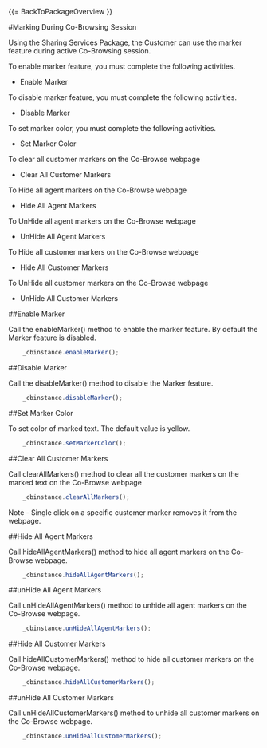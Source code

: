 {{= BackToPackageOverview }}

#Marking During Co-Browsing Session

Using the Sharing Services Package, the Customer can use the marker feature during active Co-Browsing session. 

To enable marker feature, you must complete the following activities.

* Enable Marker

To disable marker feature, you must complete the following activities.

* Disable Marker

To set marker color, you must complete the following activities.

* Set Marker Color

To clear all customer markers on the Co-Browse webpage

* Clear All Customer Markers

To Hide all agent markers on the Co-Browse webpage

* Hide All Agent Markers

To UnHide all agent markers on the Co-Browse webpage

* UnHide All Agent Markers

To Hide all customer markers on the Co-Browse webpage

* Hide All Customer Markers

To UnHide all customer markers on the Co-Browse webpage

* UnHide All Customer Markers
 

##Enable Marker

Call the enableMarker() method to enable the marker feature. By default the Marker feature is disabled.

```javascript
	_cbinstance.enableMarker();
```


##Disable Marker

Call the disableMarker() method to disable the Marker feature.

```javascript
	_cbinstance.disableMarker();
```

##Set Marker Color

To set color of marked text. The default value is yellow.

```javascript
	_cbinstance.setMarkerColor();
```

##Clear All Customer Markers

Call clearAllMarkers() method to clear all the customer markers on the  marked text on the Co-Browse webpage

```javascript
	_cbinstance.clearAllMarkers();
```
Note - Single click on a specific customer marker removes it from the webpage.

##Hide All Agent Markers

Call hideAllAgentMarkers() method to hide all agent markers on the Co-Browse webpage.

```javascript	 
    _cbinstance.hideAllAgentMarkers();
```

##unHide All Agent Markers

Call unHideAllAgentMarkers() method to unhide all agent markers on the Co-Browse webpage.

```javascript	 
    _cbinstance.unHideAllAgentMarkers();
```

##Hide All Customer Markers

Call hideAllCustomerMarkers() method to hide all customer markers on the Co-Browse webpage.

```javascript	 
    _cbinstance.hideAllCustomerMarkers();
```

##unHide All Customer Markers

Call unHideAllCustomerMarkers() method to unhide all customer markers on the Co-Browse webpage.

```javascript	 
    _cbinstance.unHideAllCustomerMarkers();
```